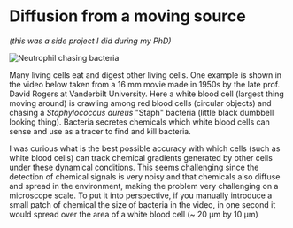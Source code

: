 # Diffusion from a moving source

_(this was a side project I did during my PhD)_

![Neutrophil chasing bacteria](https://github.com/igor25/moving_source_diffusion/blob/master/videos/neutrophil_chasing_bacteria.gif)

Many living cells eat and digest other living cells. One example is shown in the
video below taken from a 16 mm movie made in 1950s by the late prof. David Rogers
at Vanderbilt University. Here a white blood cell (largest thing moving around) is crawling among red blood cells (circular objects) and chasing a _Staphylococcus aureus_ "Staph" bacteria (little black dumbbell looking thing). Bacteria secretes chemicals which white blood cells can sense and use as a tracer to find and kill bacteria.

I was curious what is the best possible accuracy with which cells (such as white blood cells) can track chemical gradients generated by other cells under these dynamical conditions. This seems challenging since the detection of chemical signals is very noisy and that chemicals also diffuse and spread in the environment, making the problem very challenging on a microscope scale. To put it into perspective, if you manually introduce a small patch of chemical the size of bacteria
in the video, in one second it would spread over the area of a white blood cell (~ 20 &mu;m by 10 &mu;m)

